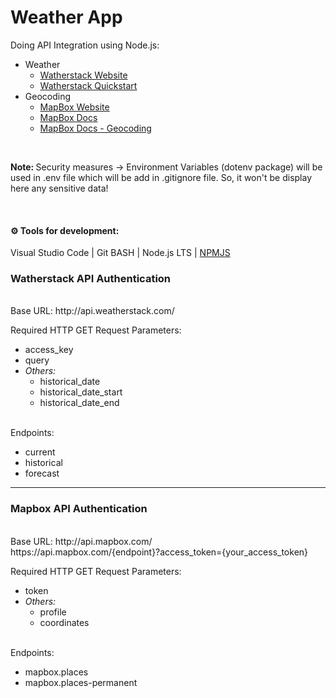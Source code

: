 <h1> Weather App</h1>

Doing API Integration using Node.js:
<ul>
  <li>
    Weather
    <ul>
      <li> <a href="https://weatherstack.com/"> Watherstack Website </a></li>
      <li> <a href="https://weatherstack.com/quickstart"> Watherstack Quickstart </a> </li>
    </ul>
  </li>
  <li> 
    Geocoding
    <ul>
      <li> <a href="https://www.mapbox.com/"> MapBox Website </a>  </li>
      <li> <a href="https://docs.mapbox.com/"> MapBox Docs </a>  </li>
      <li> <a href="https://docs.mapbox.com/api/search/geocoding/"> MapBox Docs - Geocoding </a>  </li>      
    </ul>
  </li>
</ul>
 
<br>



<b> Note: </b> Security measures -> Environment Variables (dotenv package) will be used in .env file which will be add in .gitignore file.
So, it won't be display here any sensitive data!

<br>
<h4> ⚙ Tools for development: </h4>
Visual Studio Code | 
Git BASH |
Node.js LTS |
<a href='https://www.npmjs.com/'> NPMJS </a>
<br>
<h3> Watherstack API Authentication  </h3>

<br>
Base URL: http://api.weatherstack.com/

<br>

Required HTTP GET Request Parameters: 
<ul>
  <li> access_key </li>
  <li> query </li>
  <li> 
    <i> Others: </i>
    <ul>
      <li> historical_date </li>
      <li> historical_date_start </li>
      <li> historical_date_end </li>
    </ul>
  </li>
</ul>

<br>
Endpoints: 
<ul>
  <li> current </li>
  <li> historical </li>
  <li> forecast </li>
</ul>


<hr> 

<h3> Mapbox API Authentication  </h3>

<br>
Base URL: http://api.mapbox.com/  
<br>
https://api.mapbox.com/{endpoint}?access_token={your_access_token}
<br>

Required HTTP GET Request Parameters: 
<ul>
  <li> token </li>
  
  <li> 
    <i> Others: </i>
    <ul>
      <li> profile </li>
      <li> coordinates </li>
    </ul>
  </li>
</ul>

<br>
Endpoints: 
<ul>
  <li> mapbox.places </li>
  <li> mapbox.places-permanent </li>
</ul>


